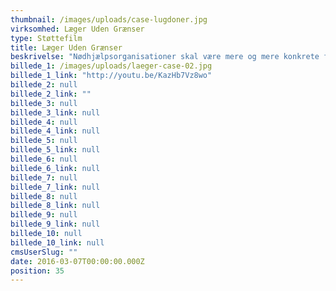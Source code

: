 ```yaml
---
thumbnail: /images/uploads/case-lugdoner.jpg
virksomhed: Læger Uden Grænser
type: Støttefilm
title: Læger Uden Grænser
beskrivelse: "Nødhjælpsorganisationer skal være mere og mere konkrete for at få donationer. Du giver dette - så hjælper du således…. Giv en ged konceptet er et godt eksempel på denne udvikling. Denne nye virkelighed var vanskelig for Læger uden Grænser. Det var svært at forklare, hvad der er, du giver, når du hjælper. Derfor lavede vi denne film, der nu bruges af Læger uden Grænser mange steder i hele verden."
billede_1: /images/uploads/laeger-case-02.jpg
billede_1_link: "http://youtu.be/KazHb7Vz8wo"
billede_2: null
billede_2_link: ""
billede_3: null
billede_3_link: null
billede_4: null
billede_4_link: null
billede_5: null
billede_5_link: null
billede_6: null
billede_6_link: null
billede_7: null
billede_7_link: null
billede_8: null
billede_8_link: null
billede_9: null
billede_9_link: null
billede_10: null
billede_10_link: null
cmsUserSlug: ""
date: 2016-03-07T00:00:00.000Z
position: 35
---
```


